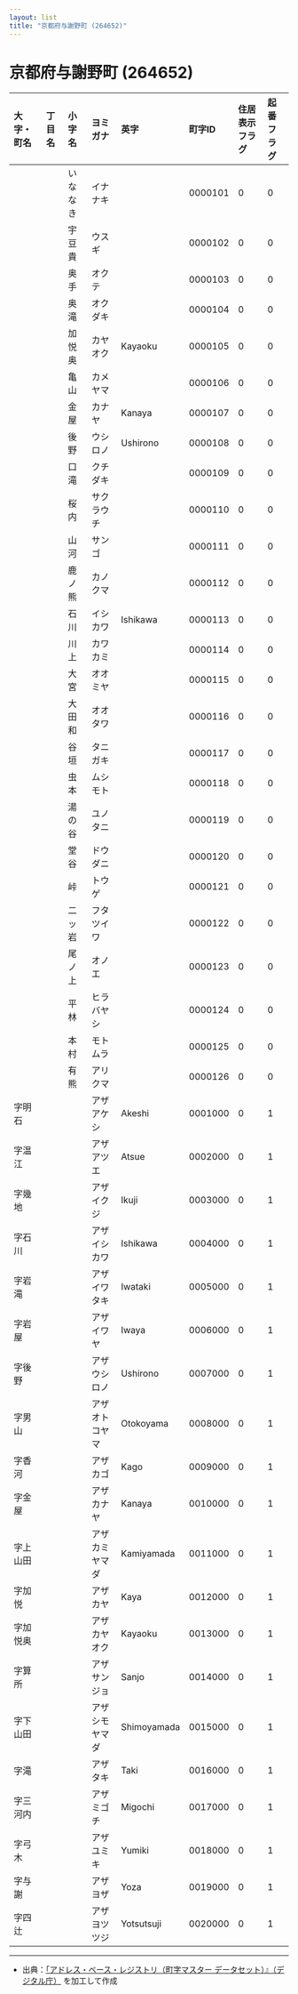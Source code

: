 ```yaml
---
layout: list
title: "京都府与謝野町 (264652)"
---
```


# 京都府与謝野町 (264652)

| 大字・町名 | 丁目名 | 小字名 | ヨミガナ | 英字 | 町字ID | 住居表示フラグ | 起番フラグ |
|:---|:---|:---|:---|:---|:---|:---|:---|
|  |  | いななき | イナナキ |  | 0000101 | 0 | 0 |
|  |  | 宇豆貴 | ウスギ |  | 0000102 | 0 | 0 |
|  |  | 奥手 | オクテ |  | 0000103 | 0 | 0 |
|  |  | 奥滝 | オクダキ |  | 0000104 | 0 | 0 |
|  |  | 加悦奥 | カヤオク | Kayaoku | 0000105 | 0 | 0 |
|  |  | 亀山 | カメヤマ |  | 0000106 | 0 | 0 |
|  |  | 金屋 | カナヤ | Kanaya | 0000107 | 0 | 0 |
|  |  | 後野 | ウシロノ | Ushirono | 0000108 | 0 | 0 |
|  |  | 口滝 | クチダキ |  | 0000109 | 0 | 0 |
|  |  | 桜内 | サクラウチ |  | 0000110 | 0 | 0 |
|  |  | 山河 | サンゴ |  | 0000111 | 0 | 0 |
|  |  | 鹿ノ熊 | カノクマ |  | 0000112 | 0 | 0 |
|  |  | 石川 | イシカワ | Ishikawa | 0000113 | 0 | 0 |
|  |  | 川上 | カワカミ |  | 0000114 | 0 | 0 |
|  |  | 大宮 | オオミヤ |  | 0000115 | 0 | 0 |
|  |  | 大田和 | オオタワ |  | 0000116 | 0 | 0 |
|  |  | 谷垣 | タニガキ |  | 0000117 | 0 | 0 |
|  |  | 虫本 | ムシモト |  | 0000118 | 0 | 0 |
|  |  | 湯の谷 | ユノタニ |  | 0000119 | 0 | 0 |
|  |  | 堂谷 | ドウダニ |  | 0000120 | 0 | 0 |
|  |  | 峠 | トウゲ |  | 0000121 | 0 | 0 |
|  |  | 二ッ岩 | フタツイワ |  | 0000122 | 0 | 0 |
|  |  | 尾ノ上 | オノエ |  | 0000123 | 0 | 0 |
|  |  | 平林 | ヒラバヤシ |  | 0000124 | 0 | 0 |
|  |  | 本村 | モトムラ |  | 0000125 | 0 | 0 |
|  |  | 有熊 | アリクマ |  | 0000126 | 0 | 0 |
| 字明石 |  |  | アザアケシ | Akeshi | 0001000 | 0 | 1 |
| 字温江 |  |  | アザアツエ | Atsue | 0002000 | 0 | 1 |
| 字幾地 |  |  | アザイクジ | Ikuji | 0003000 | 0 | 1 |
| 字石川 |  |  | アザイシカワ | Ishikawa | 0004000 | 0 | 1 |
| 字岩滝 |  |  | アザイワタキ | Iwataki | 0005000 | 0 | 1 |
| 字岩屋 |  |  | アザイワヤ | Iwaya | 0006000 | 0 | 1 |
| 字後野 |  |  | アザウシロノ | Ushirono | 0007000 | 0 | 1 |
| 字男山 |  |  | アザオトコヤマ | Otokoyama | 0008000 | 0 | 1 |
| 字香河 |  |  | アザカゴ | Kago | 0009000 | 0 | 1 |
| 字金屋 |  |  | アザカナヤ | Kanaya | 0010000 | 0 | 1 |
| 字上山田 |  |  | アザカミヤマダ | Kamiyamada | 0011000 | 0 | 1 |
| 字加悦 |  |  | アザカヤ | Kaya | 0012000 | 0 | 1 |
| 字加悦奥 |  |  | アザカヤオク | Kayaoku | 0013000 | 0 | 1 |
| 字算所 |  |  | アザサンジョ | Sanjo | 0014000 | 0 | 1 |
| 字下山田 |  |  | アザシモヤマダ | Shimoyamada | 0015000 | 0 | 1 |
| 字滝 |  |  | アザタキ | Taki | 0016000 | 0 | 1 |
| 字三河内 |  |  | アザミゴチ | Migochi | 0017000 | 0 | 1 |
| 字弓木 |  |  | アザユミキ | Yumiki | 0018000 | 0 | 1 |
| 字与謝 |  |  | アザヨザ | Yoza | 0019000 | 0 | 1 |
| 字四辻 |  |  | アザヨツツジ | Yotsutsuji | 0020000 | 0 | 1 |

---

- 出典：[「アドレス・ベース・レジストリ（町字マスター データセット）』（デジタル庁）](https://www.digital.go.jp/policies/base_registry_address/) を加工して作成